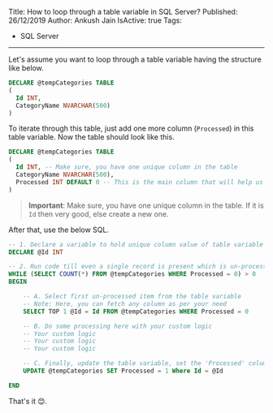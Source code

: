 Title: How to loop through a table variable in SQL Server?
Published: 26/12/2019
Author: Ankush Jain
IsActive: true
Tags:
  - SQL Server
---
Let's assume you want to loop through a table variable having the structure like below. 

```sql
DECLARE @tempCategories TABLE 
(
  Id INT,
  CategoryName NVARCHAR(500)
)
```

To iterate through this table, just add one more column (`Processed`) in this table variable. Now the table should look like this.

```sql
DECLARE @tempCategories TABLE 
(
  Id INT, -- Make sure, you have one unique column in the table
  CategoryName NVARCHAR(500),
  Processed INT DEFAULT 0 -- This is the main column that will help us in looping through the table.
)
```

> **Important**: Make sure, you have one unique column in the table. If it is `Id` then very good, else create a new one.

After that, use the below SQL.

```sql
-- 1. Declare a variable to hold unique column value of table variable
DECLARE @Id INT

-- 2. Run code till even a single record is present which is un-processed
WHILE (SELECT COUNT(*) FROM @tempCategories WHERE Processed = 0) > 0
BEGIN

    -- A. Select first un-processed item from the table variable
    -- Note: Here, you can fetch any column as per your need
    SELECT TOP 1 @Id = Id FROM @tempCategories WHERE Processed = 0

    -- B. Do some processing here with your custom logic
    -- Your custom logic
    -- Your custom logic
    -- Your custom logic

    -- C. Finally, update the table variable, set the 'Processed' column of the processed row to 1. 
    UPDATE @tempCategories SET Processed = 1 Where Id = @Id 

END
```

That's it 😊.
                